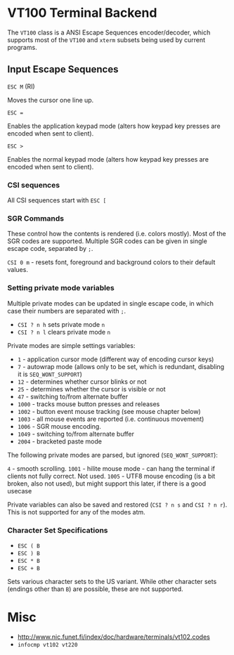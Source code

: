 # VT100 Terminal Backend

The `VT100` class is a ANSI Escape Sequences encoder/decoder, which supports most of the `VT100` and `xterm` subsets being used by current programs. 

## Input Escape Sequences

`ESC M` (RI)

Moves the cursor one line up. 

`ESC =`

Enables the application keypad mode (alters how keypad key presses are encoded when sent to client).

`ESC >`

Enables the normal keypad mode (alters how keypad key presses are encoded when sent to client). 

### CSI sequences

All CSI sequences start with `ESC [` 



### SGR Commands 

These control how the contents is rendered (i.e. colors mostly). Most of the SGR codes are supported. Multiple SGR codes can be given in single escape code, separated by `;`. 

`CSI 0 m` - resets font, foreground and background colors to their default values. 




### Setting private mode variables

Multiple private modes can be updated in single escape code, in which case their numbers are separated with `;`.

- `CSI ? n h` sets private mode `n`
- `CSI ? n l` clears private mode `n`

Private modes are simple settings variables:

- `1` - application cursor mode (different way of encoding cursor keys)
- `7` - autowrap mode (allows only to be set, which is redundant, disabling it is `SEQ_WONT_SUPPORT`)
- `12` - determines whether cursor blinks or not
- `25` - determines whether the cursor is visible or not
- `47` - switching to/from alternate buffer
- `1000` - tracks mouse button presses and releases
- `1002` - button event mouse tracking (see mouse chapter below)
- `1003` - all mouse events are reported (i.e. continuous movement)
- `1006` - SGR mouse encoding. 
- `1049` - switching to/from alternate buffer
- `2004` - bracketed paste mode

The following private modes are parsed, but ignored (`SEQ_WONT_SUPPORT`):

`4` - smooth scrolling.
`1001` - hilite mouse mode - can hang the terminal if clients not fully correct. Not used. 
`1005` - UTF8 mouse encoding (is a bit broken, also not used), but might support this later, if there is a good usecase

Private variables can also be saved and restored (`CSI ? n s` and `CSI ? n r`). This is not supported for any of the modes atm.

### Character Set Specifications

- `ESC ( B`
- `ESC ) B`
- `ESC * B`
- `ESC + B`

Sets various character sets to the US variant. While other character sets (endings other than `B`) are possible, these are not supported. 







# Misc

- http://www.nic.funet.fi/index/doc/hardware/terminals/vt102.codes
- `infocmp vt102 vt220`